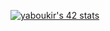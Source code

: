 <a href="https://github.com/oakoudad/badge42"><img src="https://badge.mediaplus.ma/water/yaboukir" alt="yaboukir's 42 stats" /></a>
